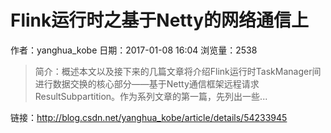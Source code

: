 # Flink运行时之基于Netty的网络通信上
作者：yanghua_kobe
日期：2017-01-08 16:04
浏览量：2538
> 简介：概述本文以及接下来的几篇文章将介绍Flink运行时TaskManager间进行数据交换的核心部分——基于Netty通信框架远程请求ResultSubpartition。作为系列文章的第一篇，先列出一些...

 链接：http://blog.csdn.net/yanghua_kobe/article/details/54233945
